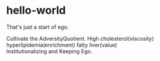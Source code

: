 # hello-world
That's just a start of ego.

Cultivate the AdversityQuotient.
High cholesterol(viscosity)
hyperlipidemia(enrichment)
fatty liver(value)  
Institutionalizing and Keeping Ego.
